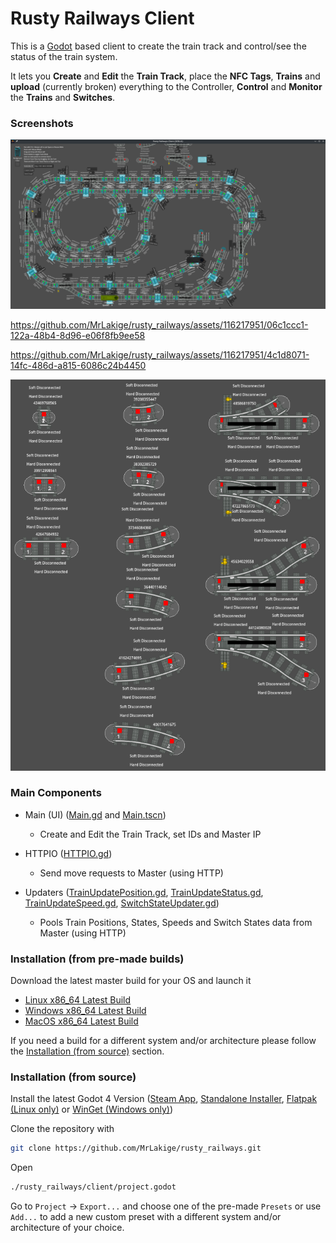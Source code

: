 # Rusty Railways Client

This is a [Godot](https://godotengine.org/) based client to create the train track and control/see the status of the train system.

It lets you **Create** and **Edit** the **Train Track**, place the **NFC Tags**, **Trains** and **upload** (currently broken) everything to the Controller,
**Control** and **Monitor** the **Trains** and **Switches**.

### Screenshots
![example-train-track](./screenshots/example-train-track.png)

https://github.com/MrLakige/rusty_railways/assets/116217951/06c1ccc1-122a-48b4-8d96-e06f8fb9ee58

https://github.com/MrLakige/rusty_railways/assets/116217951/4c1d8071-14fc-486d-a815-6086c24b4450

![available-train-track-pieces](./screenshots/available-train-track-pieces.png)

### Main Components
- Main (UI) ([Main.gd](./Main.gd) and [Main.tscn](./Main.tscn))
  - Create and Edit the Train Track, set IDs and Master IP

- HTTPIO ([HTTPIO.gd](./HTTPIO.gd))
  - Send move requests to Master (using HTTP)

- Updaters ([TrainUpdatePosition.gd](./trains/TrainUpdatePosition.gd), [TrainUpdateStatus.gd](./trains/TrainUpdateStatus.gd), [TrainUpdateSpeed.gd](./trains/TrainUpdateSpeed.gd), [SwitchStateUpdater.gd](./trains/SwitchStateUpdater.gd))
  - Pools Train Positions, States, Speeds and Switch States data from Master (using HTTP)

### Installation (from pre-made builds)
Download the latest master build for your OS and launch it

- [Linux x86_64 Latest Build](https://github.com/MrLakige/rusty_railways/releases/latest/linux-x86_64-rusty-railways-client.x86_64)
- [Windows x86_64 Latest Build](https://github.com/MrLakige/rusty_railways/releases/latest/windows-x86_64-rusty-railways-client.exe)
- [MacOS x86_64 Latest Build](https://github.com/MrLakige/rusty_railways/releases/latest/macos-x86_64-rusty-railways-client.zip)

If you need a build for a different system and/or architecture please follow the [Installation (from source)](#Installation (from source)) section.

### Installation (from source)
Install the latest Godot 4 Version ([Steam App](https://store.steampowered.com/app/404790/Godot_Engine/), [Standalone Installer](https://godotengine.org/download/windows/), [Flatpak (Linux only)](https://flathub.org/apps/org.godotengine.Godot) or [WinGet (Windows only)](https://winstall.app/apps/GodotEngine.GodotEngine))

Clone the repository with 
```bash
git clone https://github.com/MrLakige/rusty_railways.git
```

Open 
```bash
./rusty_railways/client/project.godot
```

Go to `Project` -> `Export...` and choose one of the pre-made `Presets` or use `Add...` to add a new custom preset with a different system and/or architecture of your choice.
